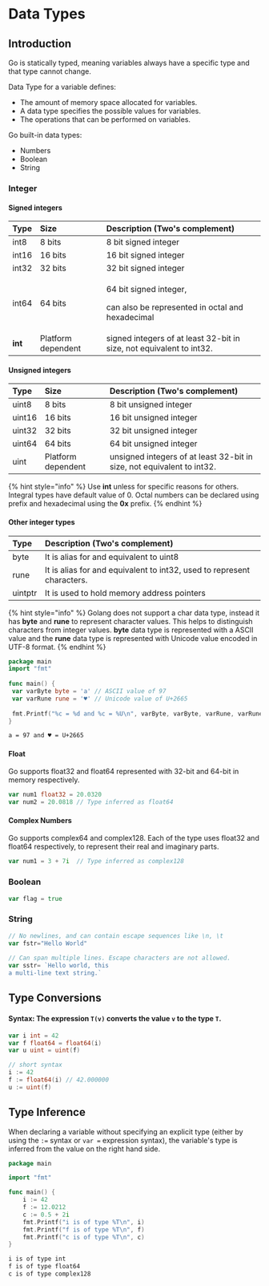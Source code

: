 # Data Types

## Introduction

Go is statically typed, meaning variables always have a specific type and that type cannot change.

Data Type for a variable defines:

* The amount of memory space allocated for variables.
* A data type specifies the possible values for variables.
* The operations that can be performed on variables.

Go built-in data types:

* Numbers
* Boolean 
* String

### Integer

#### Signed integers

<table>
  <thead>
    <tr>
      <th style="text-align:left">Type</th>
      <th style="text-align:left">Size</th>
      <th style="text-align:left">Description (Two&apos;s complement)</th>
    </tr>
  </thead>
  <tbody>
    <tr>
      <td style="text-align:left">int8</td>
      <td style="text-align:left">8 bits</td>
      <td style="text-align:left">8 bit signed integer</td>
    </tr>
    <tr>
      <td style="text-align:left">int16</td>
      <td style="text-align:left">16 bits</td>
      <td style="text-align:left">16 bit signed integer</td>
    </tr>
    <tr>
      <td style="text-align:left">int32</td>
      <td style="text-align:left">32 bits</td>
      <td style="text-align:left">32 bit signed integer</td>
    </tr>
    <tr>
      <td style="text-align:left">int64</td>
      <td style="text-align:left">64 bits</td>
      <td style="text-align:left">
        <p>64 bit signed integer,</p>
        <p>can also be represented in octal and hexadecimal</p>
      </td>
    </tr>
    <tr>
      <td style="text-align:left"><b>int</b>
      </td>
      <td style="text-align:left">Platform dependent</td>
      <td style="text-align:left">signed integers of at least 32-bit in size, not equivalent to int32.</td>
    </tr>
  </tbody>
</table>

#### Unsigned integers

| Type | Size | Description \(Two's complement\) |
| :--- | :--- | :--- |
| uint8 | 8 bits | 8 bit unsigned integer |
| uint16 | 16 bits | 16 bit unsigned integer |
| uint32 | 32 bits | 32 bit unsigned integer |
| uint64 | 64 bits | 64 bit unsigned integer |
| uint | Platform dependent | unsigned integers of at least 32-bit in size, not equivalent to int32. |

{% hint style="info" %}
Use **int** unless for specific reasons for others. Integral types have default value of 0. Octal numbers can be declared using prefix and hexadecimal using the **0x** prefix.
{% endhint %}

#### Other integer types

| Type | Description \(Two's complement\) |
| :--- | :--- |
| byte | It is alias for and equivalent to uint8 |
| rune | It is alias for and equivalent to int32, used to represent characters. |
| uintptr | It is used to hold memory address pointers |

{% hint style="info" %}
Golang does not support a char data type, instead it has **byte** and **rune** to represent character values. This helps to distinguish characters from integer values. **byte** data type is represented with a ASCII value and the **rune** data type is represented with Unicode value encoded in UTF-8 format.
{% endhint %}

```go
package main
import "fmt"
 
func main() {
 var varByte byte = 'a' // ASCII value of 97
 var varRune rune = '♥' // Unicode value of U+2665
 
 fmt.Printf("%c = %d and %c = %U\n", varByte, varByte, varRune, varRune)
}
```

```bash
a = 97 and ♥ = U+2665
```

#### Float

Go supports float32 and float64 represented with 32-bit and 64-bit in memory respectively.

```go
var num1 float32 = 20.0320
var num2 = 20.0818 // Type inferred as float64
```

#### Complex Numbers

Go supports complex64 and complex128. Each of the type uses float32 and float64 respectively, to represent their real and imaginary parts.

```go
var num1 = 3 + 7i  // Type inferred as complex128
```

### 

### Boolean

```go
var flag = true
```

### 

### String

```go
// No newlines, and can contain escape sequences like \n, \t
var fstr="Hello World"
 
// Can span multiple lines. Escape characters are not allowed.
var sstr= `Hello world, this
a multi-line text string.`
```



## Type Conversions

#### Syntax: The expression `T(v)` converts the value `v` to the type `T`.

```go
var i int = 42
var f float64 = float64(i)
var u uint = uint(f)
```

```go
// short syntax
i := 42
f := float64(i) // 42.000000
u := uint(f)
```



## Type Inference

When declaring a variable without specifying an explicit type \(either by using the `:=` syntax or `var =` expression syntax\), the variable's type is inferred from the value on the right hand side.

```go
package main

import "fmt"

func main() {
	i := 42
	f := 12.0212
	c := 0.5 + 2i
	fmt.Printf("i is of type %T\n", i)
	fmt.Printf("f is of type %T\n", f)
	fmt.Printf("c is of type %T\n", c)
}
```

```bash
i is of type int
f is of type float64
c is of type complex128
```

